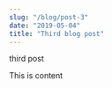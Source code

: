 ```yaml
---
slug: "/blog/post-3"
date: "2019-05-04"
title: "Third blog post"
---
```


third post

This is content
